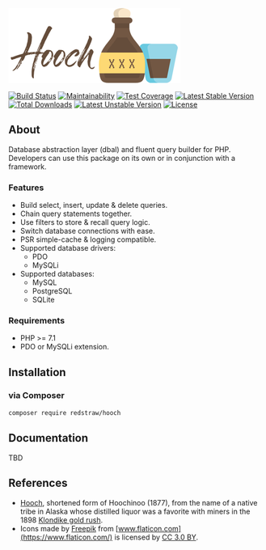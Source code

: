 ![Hooch](./docs/img/hooch.png)

[![Build Status](https://travis-ci.org/redstraw/hooch.svg?branch=master)](https://travis-ci.org/redstraw/hooch)
[![Maintainability](https://api.codeclimate.com/v1/badges/c27da4758c070ee68b08/maintainability)](https://codeclimate.com/github/redstraw/hooch/maintainability)
[![Test Coverage](https://api.codeclimate.com/v1/badges/c27da4758c070ee68b08/test_coverage)](https://codeclimate.com/github/redstraw/hooch/test_coverage)
[![Latest Stable Version](https://poser.pugx.org/redstraw/hooch/v/stable)](https://packagist.org/packages/redstraw/hooch)
[![Total Downloads](https://poser.pugx.org/redstraw/hooch/downloads)](https://packagist.org/packages/redstraw/hooch)
[![Latest Unstable Version](https://poser.pugx.org/redstraw/hooch/v/unstable)](https://packagist.org/packages/redstraw/hooch)
[![License](https://poser.pugx.org/redstraw/hooch/license)](https://packagist.org/packages/redstraw/hooch)

## About
Database abstraction layer (dbal) and fluent query builder for PHP. Developers can use this package on its own or in conjunction with a framework.

### Features
* Build select, insert, update & delete queries. 
* Chain query statements together.
* Use filters to store & recall query logic. 
* Switch database connections with ease.
* PSR simple-cache & logging compatible.
* Supported database drivers: 
    * PDO
    * MySQLi
* Supported databases: 
    * MySQL
    * PostgreSQL
    * SQLite

### Requirements
* PHP >= 7.1
* PDO or MySQLi extension.

## Installation

### via Composer
```bash
composer require redstraw/hooch
```

## Documentation
TBD

## References
* [Hooch](https://en.wikipedia.org/wiki/Hooch), shortened form of Hoochinoo (1877), from the name of a native tribe in Alaska whose distilled liquor was a favorite with miners in the 1898 [Klondike gold rush](https://en.wikipedia.org/wiki/Klondike_Gold_Rush).
* Icons made by [Freepik](https://www.freepik.com/) from [www.flaticon.com](https://www.flaticon.com/) is licensed by [CC 3.0 BY](http://creativecommons.org/licenses/by/3.0/).
